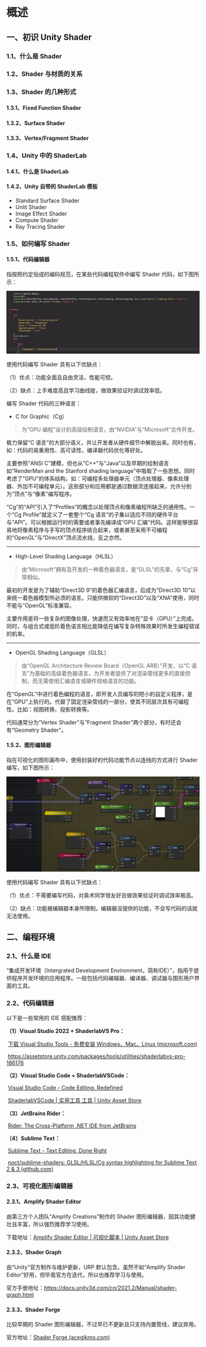 # 概述

## 一、初识 Unity Shader

### 1.1、什么是 Shader



### 1.2、Shader 与材质的关系

### 1.3、Shader 的几种形式

#### 1.3.1、Fixed Function Shader

#### 1.3.2、Surface Shader

#### 1.3.3、Vertex/Fragment Shader

### 1.4、Unity 中的 ShaderLab

#### 1.4.1、什么是 ShaderLab

#### 1.4.2、Unity 自带的 ShaderLab 模板

- Standard Surface Shader
- Unlit Shader
- Image Effect Shader
- Compute Shader
- Ray Tracing Shader

### 1.5、如何编写 Shader

#### 1.5.1、代码编辑器

指按照约定俗成的编码规范，在某些代码编程软件中编写 Shader 代码，如下图所示：

<img src="00、概述.assets/image.png" alt="image" style="zoom:50%;" />

使用代码编写 Shader 具有以下优缺点：

（1）优点：功能全面且自由灵活，性能可控。

（2）缺点：上手难度高且学习曲线陡，做效果验证时调试效率低。

编写 Shader 代码的三种语言：

- C for Graphic（Cg）

> 为“GPU 编程”设计的高级绘制语言，由“NVIDIA”与“Microsoft”合作开发。

极力保留“C 语言”的大部分语义，并让开发者从硬件细节中解脱出来。同时也有，如：代码的易重用性、高可读性，编译器代码优化等好处。

主要参照“ANSI C”建模，但也从“C++”与“Java”以及早期的绘制语言如“RenderMan and the Stanford shading language”中吸取了一些思想。同时考虑了“GPU”的体系结构，如：可编程多处理器单元（顶点处理器、像素处理器、外加不可编程单元）。这些部分和应用都是通过数据流连接起来，允许分别为“顶点”与“像素”编写程序。

“Cg”的“API”引入了“Profiles”的概念以处理顶点和像素编程所缺乏的通用性。一个“Cg Profile”就定义了一套整个“Cg 语言”的子集以适应不同的硬件平台与“API”。可以根据运行时的需要或者事先编译成“GPU 汇编”代码。这样能够很容易地将像素程序与手写的顶点程序结合起来，或者甚至采用不可编程的“OpenGL”与“DirectX”顶点流水线，反之亦然。

------

- High-Level Shading Language（HLSL）

> 由“Microsoft”拥有及开发的一种着色器语言，是“GLSL”的先辈，与“Cg”非常相似。

最初的开发是为了辅助“Direct3D 9”的着色器汇编语言，后成为“Direct3D 10”以来统一着色器模型所必须的语言。只能供微软的“Direct3D”以及“XNA”使用，同时不能与“OpenGL”标准兼容。

主要作用是将一些复杂的图像处理，快速而又有效率地在“显卡（GPU）”上完成。同时，与组合式或低阶着色语言相比能降低在编写复杂特殊效果时所发生编程错误的机率。

------

- OpenGL Shading Language（GLSL）

> 由“OpenGL Architecture Review Board（OpenGL ARB）”开发，以“C 语言”为基础的高级着色器语言。为开发者提供了对渲染管线更多的直接控制，而无需使用汇编语言或硬件规格语言的功能。

在“OpenGL”中进行着色编程的语言，即开发人员编写的短小的自定义程序，是在“GPU”上执行的。代替了固定渲染管线的一部分，使其不同层次具有可编程性。比如：视图转换、投影转换等。

代码通常分为“Vertex Shader”与“Fragment Shader”两个部分，有时还会有“Geometry Shader”。

#### 1.5.2、图形编辑器

指在可视化的图形画布中，使用封装好的代码功能节点以连线的方式进行 Shader 编写，如下图所示：

<img src="00、概述.assets/2.png" alt="2" style="zoom: 67%;" />

使用代码编写 Shader 具有以下优缺点：

（1）优点：不需要编写代码，对美术同学很友好且做效果验证时调试效率极高。

（2）缺点：功能被编辑器本身所限制。编辑器没提供的功能，不会写代码的话就无法使用。

## 二、编程环境

### 2.1、什么是 IDE

“集成开发环境（Intergrated Development Environment，简称IDE）”，指用于提供程序开发环境的应用程序。一般包括代码编辑器、编译器、调试器与图形用户界面的工具。

### 2.2、代码编辑器

以下是一些常用的 IDE 搭配推荐：

**（1）Visual Studio 2022 + ShaderlabVS Pro：**

​	[下载 Visual Studio Tools - 免费安装 Windows、Mac、Linux (microsoft.com)](https://visualstudio.microsoft.com/zh-hans/downloads/)

​	https://assetstore.unity.com/packages/tools/utilities/shaderlabvs-pro-186176

**（2）Visual Studio Code + ShaderlabVSCode：**

​	[Visual Studio Code - Code Editing. Redefined](https://code.visualstudio.com/)

​	[ShaderlabVSCode | 实用工具 工具 | Unity Asset Store](https://assetstore.unity.com/packages/tools/utilities/shaderlabvscode-94653)

**（3）JetBrains Rider：**

​	[Rider: The Cross-Platform .NET IDE from JetBrains](https://www.jetbrains.com/rider/)

**（4）Sublime Text：**

​	[Sublime Text - Text Editing, Done Right](https://www.sublimetext.com/)

​	[noct/sublime-shaders: GLSL/HLSL/Cg syntax highlighting for Sublime Text 2 & 3 (github.com)](https://github.com/noct/sublime-shaders)

### 2.3、可视化图形编辑器

#### 2.3.1、Amplify Shader Editor

由第三方个人团队“Amplify Creations”制作的 Shader 图形编辑器，因其功能健壮且丰富，所以强烈推荐学习使用。

下载地址：[Amplify Shader Editor | 可视化脚本 | Unity Asset Store](https://assetstore.unity.com/packages/tools/visual-scripting/amplify-shader-editor-68570)

#### 2.3.2、Shader Graph

由“Unity”官方制作与维护更新，URP 默认包含。虽然不如“Amplify Shader Editor”好用，但毕竟官方在迭代，所以也推荐学习与使用。

官方手册地址：https://docs.unity3d.com/cn/2021.2/Manual/shader-graph.html

#### 2.3.3、Shader Forge

比较早期的 Shader 图形编辑器，不过早已不更新且只支持内置管线，建议弃用。

官方地址：[Shader Forge (acegikmo.com)](https://acegikmo.com/shaderforge/)

